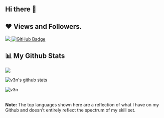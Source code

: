 ## Hi there 👋

<!--
**jpcano/jpcano** is a ✨ _special_ ✨ repository because its `README.md` (this file) appears on your GitHub profile.

Here are some ideas to get you started:

- 🔭 I’m currently working on ...
- 🌱 I’m currently learning ...
- 👯 I’m looking to collaborate on ...
- 🤔 I’m looking for help with ...
- 💬 Ask me about ...
- 📫 How to reach me: ...
- 😄 Pronouns: ...
- ⚡ Fun fact: ...
-->

## ❤ Views and Followers.

<a href="https://github.com/fepvenancio/github-profile-views-counter">
    <img src="https://komarev.com/ghpvc/?username=jpcano">
</a>
<a href="https://github.com/jpcano?tab=followers"><img src="https://img.shields.io/github/followers/jpcano?label=Followers&style=social" alt="GitHub Badge"></a>


 <br>

## 📊 My Github Stats

<p><img align="center" src="https://github-readme-stats.vercel.app/api/top-langs/?username=jpcano&layout=compact&theme=dark&hide_border=false" /></p>
<p><img align="center" src="https://github-readme-stats.vercel.app/api?username=jpcano&show_icons=true&include_all_commits=true&count_private=true&layout=compact&theme=dark&hide_border=false&border_radius=2&hide=contribs" alt="v3n's github stats" /></p>

<p><img align="center" src="https://github-readme-streak-stats.herokuapp.com/?user=jpcano&theme=dark" alt="v3n" /></p>
<br/>
<b>Note:</b> The top languages shown here are a reflection of what I have on my Github and doesn't entirely reflect the spectrum of my skill set.

<br/>

